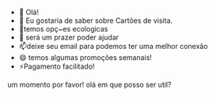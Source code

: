 - 👋 Olá!
- 👀 Eu gostaria de saber sobre Cartões de visita.
- 🌱temos opç~es ecologicas
- 💞️ será um prazer poder ajudar
- 📫deixe seu email para podemos ter uma melhor conexão
- 😄 temos algumas promoções semanais!
- ⚡Pagamento facilitado!

um momento por favor!
olá em que posso ser util?
